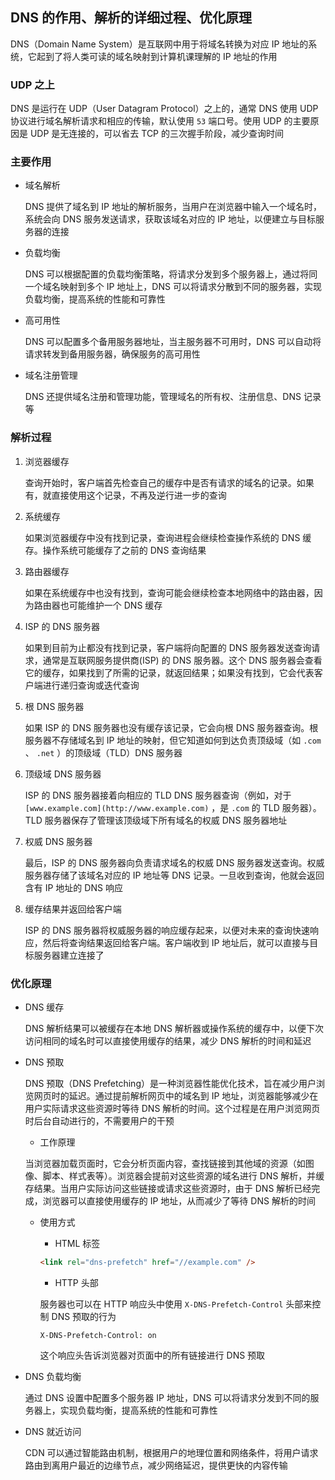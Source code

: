 ## DNS 的作用、解析的详细过程、优化原理

DNS（Domain Name System）是互联网中用于将域名转换为对应 IP 地址的系统，它起到了将人类可读的域名映射到计算机课理解的 IP 地址的作用

### UDP 之上

DNS 是运行在 UDP（User Datagram Protocol）之上的，通常 DNS 使用 UDP 协议进行域名解析请求和相应的传输，默认使用 `53` 端口号。使用 UDP 的主要原因是 UDP 是无连接的，可以省去 TCP 的三次握手阶段，减少查询时间

### 主要作用

- 域名解析

  DNS 提供了域名到 IP 地址的解析服务，当用户在浏览器中输入一个域名时，系统会向 DNS 服务发送请求，获取该域名对应的 IP 地址，以便建立与目标服务器的连接

- 负载均衡

  DNS 可以根据配置的负载均衡策略，将请求分发到多个服务器上，通过将同一个域名映射到多个 IP 地址上，DNS 可以将请求分散到不同的服务器，实现负载均衡，提高系统的性能和可靠性

- 高可用性

  DNS 可以配置多个备用服务器地址，当主服务器不可用时，DNS 可以自动将请求转发到备用服务器，确保服务的高可用性

- 域名注册管理

  DNS 还提供域名注册和管理功能，管理域名的所有权、注册信息、DNS 记录等

### 解析过程

1. 浏览器缓存

   查询开始时，客户端首先检查自己的缓存中是否有请求的域名的记录。如果有，就直接使用这个记录，不再及逆行进一步的查询

2. 系统缓存

   如果浏览器缓存中没有找到记录，查询进程会继续检查操作系统的 DNS 缓存。操作系统可能缓存了之前的 DNS 查询结果

3. 路由器缓存

   如果在系统缓存中也没有找到，查询可能会继续检查本地网络中的路由器，因为路由器也可能维护一个 DNS 缓存

4. ISP 的 DNS 服务器

   如果到目前为止都没有找到记录，客户端将向配置的 DNS 服务器发送查询请求，通常是互联网服务提供商(ISP) 的 DNS 服务器。这个 DNS 服务器会查看它的缓存，如果找到了所需的记录，就返回结果；如果没有找到，它会代表客户端进行递归查询或迭代查询

5. 根 DNS 服务器

   如果 ISP 的 DNS 服务器也没有缓存该记录，它会向根 DNS 服务器查询。根服务器不存储域名到 IP 地址的映射，但它知道如何到达负责顶级域（如 `.com` 、 `.net` ）的顶级域（TLD）DNS 服务器

6. 顶级域 DNS 服务器

   ISP 的 DNS 服务器接着向相应的 TLD DNS 服务器查询（例如，对于 `[www.example.com](http://www.example.com)` ，是 `.com` 的 TLD 服务器）。TLD 服务器保存了管理该顶级域下所有域名的权威 DNS 服务器地址

7. 权威 DNS 服务器

   最后，ISP 的 DNS 服务器向负责请求域名的权威 DNS 服务器发送查询。权威服务器存储了该域名对应的 IP 地址等 DNS 记录。一旦收到查询，他就会返回含有 IP 地址的 DNS 响应

8. 缓存结果并返回给客户端

   ISP 的 DNS 服务器将权威服务器的响应缓存起来，以便对未来的查询快速响应，然后将查询结果返回给客户端。客户端收到 IP 地址后，就可以直接与目标服务器建立连接了

### 优化原理

- DNS 缓存

  DNS 解析结果可以被缓存在本地 DNS 解析器或操作系统的缓存中，以便下次访问相同的域名时可以直接使用缓存的结果，减少 DNS 解析的时间和延迟

- DNS 预取

  DNS 预取（DNS Prefetching）是一种浏览器性能优化技术，旨在减少用户浏览网页时的延迟。通过提前解析网页中的域名到 IP 地址，浏览器能够减少在用户实际请求这些资源时等待 DNS 解析的时间。这个过程是在用户浏览网页时后台自动进行的，不需要用户的干预

  - 工作原理

  当浏览器加载页面时，它会分析页面内容，查找链接到其他域的资源（如图像、脚本、样式表等）。浏览器会提前对这些资源的域名进行 DNS 解析，并缓存结果。当用户实际访问这些链接或请求这些资源时，由于 DNS 解析已经完成，浏览器可以直接使用缓存的 IP 地址，从而减少了等待 DNS 解析的时间

  - 使用方式

    - HTML 标签

    ```html
    <link rel="dns-prefetch" href="//example.com" />
    ```

    - HTTP 头部

    服务器也可以在 HTTP 响应头中使用 `X-DNS-Prefetch-Control` 头部来控制 DNS 预取的行为

    ```http
    X-DNS-Prefetch-Control: on
    ```

    这个响应头告诉浏览器对页面中的所有链接进行 DNS 预取

- DNS 负载均衡

  通过 DNS 设置中配置多个服务器 IP 地址，DNS 可以将请求分发到不同的服务器上，实现负载均衡，提高系统的性能和可靠性

- DNS 就近访问

  CDN 可以通过智能路由机制，根据用户的地理位置和网络条件，将用户请求路由到离用户最近的边缘节点，减少网络延迟，提供更快的内容传输
